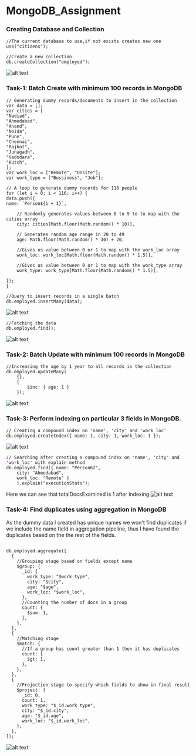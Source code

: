 # MongoDB_Assignment

### Creating Database and Collection

```
//The current database to use,if not exists creates new one
use("citizens");

//Create a new collection.
db.createCollection("employed");
```

![alt text](create_db_collection.png)

### Task-1: Batch Create with minimum 100 records in MongoDB

```
// Generating dummy records/documents to insert in the collection
var data = [];
var cities = [
"Nadiad",
"Ahmedabad",
"Anand",
"Noida",
"Pune",
"Chennai",
"Rajkot",
"Junagadh",
"Vadodara",
"Kutch",
];
var work_loc = ["Remote", "Onsite"];
var work_type = ["Bussiness", "Job"];

// A loop to generate dummy records for 116 people
for (let i = 0; i < 116; i++) {
data.push({
name: `Person${i + 1}`,

    // Randomly generates values between 0 to 9 to to map with the cities array
    city: cities[Math.floor(Math.random() * 10)],

    // Generates random age range in 20 to 49
    age: Math.floor(Math.random() * 30) + 20,

    //Gives us value between 0 or 1 to map with the work_loc array
    work_loc: work_loc[Math.floor(Math.random() * 1.5)],

    //Gives us value between 0 or 1 to map with the work_type array
    work_type: work_type[Math.floor(Math.random() * 1.5)],

});
}

//Query to insert records in a single batch
db.employed.insertMany(data);
```

![alt text](insert_many.png)

```
//Fetching the data
db.employed.find();
```

![alt text](find.png)

### Task-2: Batch Update with minimum 100 records in MongoDB

```
//Increasing the age by 1 year to all records in the collection
db.employed.updateMany(
    {},
    {
        $inc: { age: 1 }
    });
```

![alt text](update_many.png)

### Task-3: Perform indexing on particular 3 fields in MongoDB.

```
// Creating a compound index on 'name', 'city' and 'work_loc'
db.employed.createIndex({ name: 1, city: 1, work_loc: 1 });

```

![alt text](index_created.png)

```
// Searching after creating a compound index on 'name', 'city' and 'work_loc' with explain method
db.employed.find({ name: "Person62",
    city: "Ahmedabad",
    work_loc: "Remote" }
    ).explain("executionStats");
```

Here we can see that totalDocsExamined is 1 after indexing
![alt text](stats_after.png)

### Task-4: Find duplicates using aggregation in MongoDB

As the dummy data I created has unique names we won't find duplicates if we
include the name field in aggregation pipeline, thus I have found the duplicates based on the
the rest of the fields.

```

db.employed.aggregate([
  {
    //Grouping stage based on fields except name
    $group: {
      _id: {
        work_type: "$work_type",
        city: "$city",
        age: "$age",
        work_loc: "$work_loc",
      },
      //Counting the number of docs in a group
      count: {
        $sum: 1,
      },
    },
  },
  {
    //Matching stage
    $match: {
      //If a group has count greater than 1 then it has duplicates
      count: {
        $gt: 1,
      },
    },
  },
  {
    //Projection stage to specify which fields to show in final result
    $project: {
      _id: 0,
      count: 1,
      work_type: "$_id.work_type",
      city: "$_id.city",
      age: "$_id.age",
      work_loc: "$_id.work_loc",
    },
  },
]);
```

![alt text](aggregation.png)
